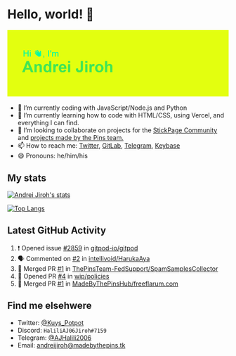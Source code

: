 # Hello, world! 👋

![](https://raw.githubusercontent.com/AndreiJirohHaliliDev2006/AndreiJirohHaliliDev2006/master/header.png)

- 🔭 I’m currently coding with JavaScript/Node.js and Python
- 🌱 I’m currently learning how to code with HTML/CSS, using Vercel, and everything I can find.
- 👯 I’m looking to collaborate on projects for the [StickPage Community](https://github.com/StickPage-Community) and [projects made by the Pins team.](https://github.com/MadeByThePinsHub)
- 📫 How to reach me: [Twitter](https://twitter.com/Kuys_Potpot), [GitLab](https://www.gitlab.com/AndreiJirohHaliliDev2006), [Telegram](https://t.me/AJHalili2006), [Keybase](https://keybase.io/ajhalilidev06)
- 😄 Pronouns: he/him/his

## My stats

[![Andrei Jiroh's stats](https://gh-readme-stats-thepinsteam.vercel.app/api?username=AndreiJirohHaliliDev2006&count_private=true&include_all_commits=true)](https://github.com/anuraghazra/github-readme-stats)

[![Top Langs](https://gh-readme-stats-thepinsteam.vercel.app/api/top-langs/?username=AndreiJirohHaliliDev2006&layout=compact)](https://github.com/anuraghazra/github-readme-stats)

## Latest GitHub Activity

<!--START_SECTION:activity-->
1. ❗️ Opened issue [#2859](https://github.com/gitpod-io/gitpod/issues/2859) in [gitpod-io/gitpod](https://github.com/gitpod-io/gitpod)
2. 🗣 Commented on [#2](https://github.com/intellivoid/HarukaAya/issues/2) in [intellivoid/HarukaAya](https://github.com/intellivoid/HarukaAya)
3. 🎉 Merged PR [#1](https://github.com/ThePinsTeam-FedSupport/SpamSamplesCollector/pull/1) in [ThePinsTeam-FedSupport/SpamSamplesCollector](https://github.com/ThePinsTeam-FedSupport/SpamSamplesCollector)
4. 💪 Opened PR [#4](https://github.com/wip/policies/pull/4) in [wip/policies](https://github.com/wip/policies)
5. 🎉 Merged PR [#1](https://github.com/MadeByThePinsHub/freeflarum.com/pull/1) in [MadeByThePinsHub/freeflarum.com](https://github.com/MadeByThePinsHub/freeflarum.com)
<!--END_SECTION:activity-->

## Find me elsehwere

* Twitter: [@Kuys_Potpot](https://twitter.com)
* Discord: `HaliliAJ06Jiroh#7159`
* Telegram: [@AJHalili2006](https://telegram.dog/AJHalili2006)
* Email: <andreijiroh@madebythepins.tk>
